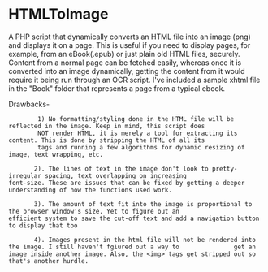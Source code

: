 HTMLToImage
===========

A PHP script that dynamically converts an HTML file into an image (png) and displays it on a page. 
This is useful if you need to display pages, for example, from an eBook(.epub) or just plain old HTML files, securely. Content from a normal page can be fetched easily, whereas once it is converted into an image dynamically, getting the content from it would require it being run through an OCR script. 
I've included a sample xhtml file in the "Book" folder that represents a page from a typical ebook.

Drawbacks- 

            1) No formatting/styling done in the HTML file will be reflected in the image. Keep in mind, this script does
            NOT render HTML, it is merely a tool for extracting its content. This is done by stripping the HTML of all its
            tags and running a few algorithms for dynamic resizing of image, text wrapping, etc. 
            
           2). The lines of text in the image don't look to pretty- irregular spacing, text overlapping on increasing                  font-size. These are issues that can be fixed by getting a deeper understanding of how the functions used work.
           
           3). The amount of text fit into the image is proportional to the browser window's size. Yet to figure out an                efficient system to save the cut-off text and add a navigation button to display that too
            
           4). Images present in the html file will not be rendered into the image. I still haven't fgiured out a way to               get an image inside another image. Also, the <img> tags get stripped out so that's another hurdle. 
